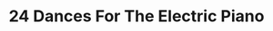 ---
inv_num: 2013-218
add_credit:
url: 2013-218-24-dances-for-the-electric-piano
title: '24 Dances For The Electric Piano '
year: '2013'
display_year: '2013'
medium: Piano suite
dims:
pitch:
ps:
live_url: https://soundcloud.com/coryarcangel/sets/24-dances-for-the-electric-piano-record-srf-001
youtube:
related_code:
subheading: "(Composition)"
download: 24-dances-2013-015-sheet-music-master.pdf
commission:
related: "[4138] [2013-115-24-Dances-For-The-Electric-Piano] 2013-015 24 Dances For
  The Electric Piano (SRF-001)"
layout: things-i-made
---